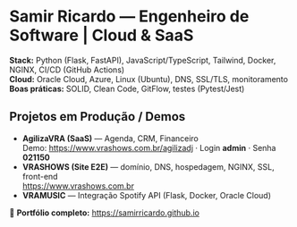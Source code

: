 # Samir Ricardo — Engenheiro de Software | Cloud & SaaS

**Stack:** Python (Flask, FastAPI), JavaScript/TypeScript, Tailwind, Docker, NGINX, CI/CD (GitHub Actions)  
**Cloud:** Oracle Cloud, Azure, Linux (Ubuntu), DNS, SSL/TLS, monitoramento  
**Boas práticas:** SOLID, Clean Code, GitFlow, testes (Pytest/Jest)

## Projetos em Produção / Demos
- **AgilizaVRA (SaaS)** — Agenda, CRM, Financeiro  
  Demo: https://www.vrashows.com.br/agilizadj · Login **admin** · Senha **021150**
- **VRASHOWS (Site E2E)** — domínio, DNS, hospedagem, NGINX, SSL, front-end  
  https://www.vrashows.com.br
- **VRAMUSIC** — Integração Spotify API (Flask, Docker, Oracle Cloud)

📄 **Portfólio completo:** https://samirricardo.github.io
